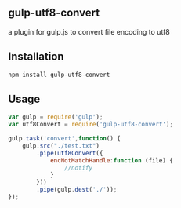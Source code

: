 ## gulp-utf8-convert

a plugin for gulp.js to convert file encoding to utf8

## Installation

```bash
npm install gulp-utf8-convert
```

## Usage

```js
var gulp = require('gulp');
var utf8Convert = require('gulp-utf8-convert');

gulp.task('convert',function() {
    gulp.src("./test.txt")
        .pipe(utf8Convert({
            encNotMatchHandle:function (file) {
                //notify
            }
        }))
        .pipe(gulp.dest('./'));
});
```
